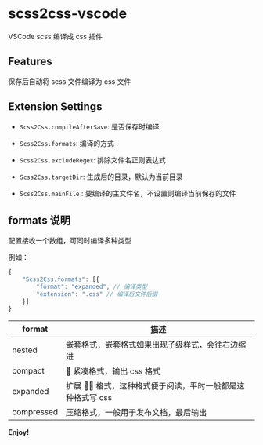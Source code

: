# scss2css-vscode

VSCode scss 编译成 css 插件

## Features

保存后自动将 scss 文件编译为 css 文件

## Extension Settings

-   `Scss2Css.compileAfterSave`: 是否保存时编译
-   `Scss2Css.formats`: 编译的方式

-   `Scss2Css.excludeRegex`: 排除文件名正则表达式
-   `Scss2Css.targetDir`: 生成后的目录，默认为当前目录
-   `Scss2Css.mainFile` : 要编译的主文件名，不设置则编译当前保存的文件

## formats 说明

配置接收一个数组，可同时编译多种类型

例如：

```js
{
    "Scss2Css.formats": [{
        "format": "expanded", // 编译类型
        "extension": ".css" // 编译后文件后缀
    }]
}
```

| format     | 描述                                                     |
| ---------- | -------------------------------------------------------- |
| nested     | 嵌套格式，嵌套格式如果出现子级样式，会往右边缩进         |
| compact    |  紧凑格式，输出 css 格式                                 |
| expanded   | 扩展  格式，这种格式便于阅读，平时一般都是这种格式写 css |
| compressed | 压缩格式，一般用于发布文档，最后输出                     |

**Enjoy!**

